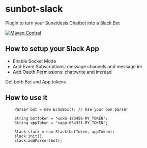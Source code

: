 # sunbot-slack
Plugin to turn your Suneidesis Chatbot into a Slack Bot

[![Maven Central](https://maven-badges.herokuapp.com/maven-central/com.harium.suneidesis.sunbot/slack/badge.svg)](https://maven-badges.herokuapp.com/maven-central/com.harium.suneidesis.sunbot/slack/)

## How to setup your Slack App
- Enable Socket Mode
- Add Event Subscriptions: message.channels and message.im
- Add Oauth Permissions: chat:write and im:read

Get both Bot and App tokens 

## How to use it

```
    Parser bot = new EchoBox(); // Use your own parser

    String botToken = "xoxb-123456-MY_TOKEN";
    String appToken = "xapp-654321-MY_TOKEN";

    Slack slack = new Slack(botToken, appToken);
    slack.init();
    slack.addParser(bot);
```
